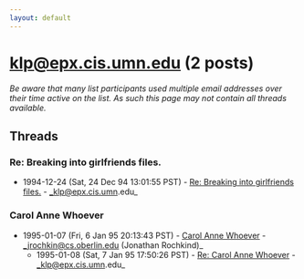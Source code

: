 ```yaml
---
layout: default
---
```


# klp@epx.cis.umn.edu (2 posts)

_Be aware that many list participants used multiple email addresses over their time active on the list. As such this page may not contain all threads available._

## Threads

### Re: Breaking into girlfriends files.
+ 1994-12-24 (Sat, 24 Dec 94 13:01:55 PST) - [Re: Breaking into girlfriends files.](/archive/1994/12/062e9b42813d4db0824d491beb67aa0529e552b4cd566feb70517af9907b8347) - _klp@epx.cis.umn.edu_

### Carol Anne Whoever
+ 1995-01-07 (Fri, 6 Jan 95 20:13:43 PST) - [Carol Anne Whoever](/archive/1995/01/b9ce9a9be1aa024435a0b0597222f2e3ac72ba6e417e419e45adf43ec2cc2b2c) - _jrochkin@cs.oberlin.edu (Jonathan Rochkind)_
  + 1995-01-08 (Sat, 7 Jan 95 17:50:26 PST) - [Re: Carol Anne Whoever](/archive/1995/01/113d00fe81ec614cbd2efffba129bc2e4a558fa041d597246ed13d7056d18e14) - _klp@epx.cis.umn.edu_


